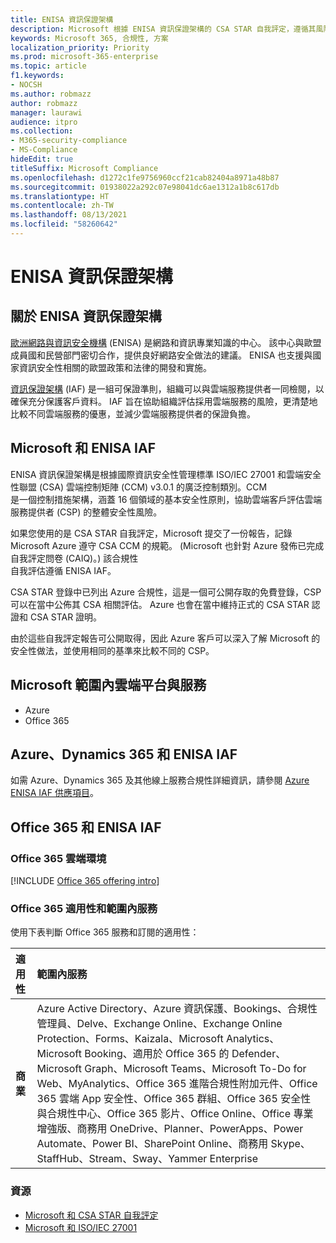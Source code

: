 ```yaml
---
title: ENISA 資訊保證架構
description: Microsoft 根據 ENISA 資訊保證架構的 CSA STAR 自我評定，遵循其風險評估工具。
keywords: Microsoft 365, 合規性, 方案
localization_priority: Priority
ms.prod: microsoft-365-enterprise
ms.topic: article
f1.keywords:
- NOCSH
ms.author: robmazz
author: robmazz
manager: laurawi
audience: itpro
ms.collection:
- M365-security-compliance
- MS-Compliance
hideEdit: true
titleSuffix: Microsoft Compliance
ms.openlocfilehash: d1272c1fe9756960ccf21cab82404a8971a48b87
ms.sourcegitcommit: 01938022a292c07e98041dc6ae1312a1b8c617db
ms.translationtype: HT
ms.contentlocale: zh-TW
ms.lasthandoff: 08/13/2021
ms.locfileid: "58260642"
---
```

# <a name="enisa-information-assurance-framework"></a>ENISA 資訊保證架構

## <a name="about-the-enisa-information-assurance-framework"></a>關於 ENISA 資訊保證架構

[歐洲網路與資訊安全機構](https://www.enisa.europa.eu/) (ENISA) 是網路和資訊專業知識的中心。 該中心與歐盟成員國和民營部門密切合作，提供良好網路安全做法的建議。 ENISA 也支援與國家資訊安全性相關的歐盟政策和法律的開發和實施。

[資訊保證架構](https://www.enisa.europa.eu/publications/cloud-computing-information-assurance-framework) (IAF) 是一組可保證準則，組織可以與雲端服務提供者一同檢閱，以確保充分保護客戶資料。 IAF 旨在協助組織評估採用雲端服務的風險，更清楚地比較不同雲端服務的優惠，並減少雲端服務提供者的保證負擔。

## <a name="microsoft-and-the-enisa-iaf"></a>Microsoft 和 ENISA IAF

ENISA 資訊保證架構是根據國際資訊安全性管理標準 ISO/IEC 27001 和雲端安全性聯盟 (CSA) 雲端控制矩陣 (CCM) v3.0.1 的廣泛控制類別。CCM  
是一個控制措施架構，涵蓋 16 個領域的基本安全性原則，協助雲端客戶評估雲端服務提供者 (CSP) 的整體安全性風險。

如果您使用的是 CSA STAR 自我評定，Microsoft 提交了一份報告，記錄 Microsoft Azure 遵守 CSA CCM 的規範。 (Microsoft 也針對 Azure 發佈已完成自我評定問卷 (CAIQ)。) 該合規性  
自我評估遵循 ENISA IAF。

CSA STAR 登錄中已列出 Azure 合規性，這是一個可公開存取的免費登錄，CSP 可以在當中公佈其 CSA 相關評估。 Azure 也會在當中維持正式的 CSA STAR 認證和 CSA STAR 證明。

由於這些自我評定報告可公開取得，因此 Azure 客戶可以深入了解 Microsoft 的安全性做法，並使用相同的基準來比較不同的 CSP。

## <a name="microsoft-in-scope-cloud-platforms--services"></a>Microsoft 範圍內雲端平台與服務

- Azure
- Office 365

## <a name="azure-dynamics-365-and-enisa-iaf"></a>Azure、Dynamics 365 和 ENISA IAF

如需 Azure、Dynamics 365 及其他線上服務合規性詳細資訊，請參閱 [Azure ENISA IAF 供應項目](/azure/compliance/offerings/offering-eu-enisa-iaf)。

## <a name="office-365-and-enisa-iaf"></a>Office 365 和 ENISA IAF

### <a name="office-365-cloud-environments"></a>Office 365 雲端環境

[!INCLUDE [Office 365 offering intro](../includes/o365-offering-introduction.md)]

### <a name="office-365-applicability-and-in-scope-services"></a>Office 365 適用性和範圍內服務

使用下表判斷 Office 365 服務和訂閱的適用性：

| **適用性** | **範圍內服務** |
|:------------------|:----------------------|
| **商業** | Azure Active Directory、Azure 資訊保護、Bookings、合規性管理員、Delve、Exchange Online、Exchange Online Protection、Forms、Kaizala、Microsoft Analytics、Microsoft Booking、適用於 Office 365 的 Defender、Microsoft Graph、Microsoft Teams、Microsoft To-Do for Web、MyAnalytics、Office 365 進階合規性附加元件、Office 365 雲端 App 安全性、Office 365 群組、Office 365 安全性與合規性中心、Office 365 影片、Office Online、Office 專業增強版、商務用 OneDrive、Planner、PowerApps、Power Automate、Power BI、SharePoint Online、商務用 Skype、StaffHub、Stream、Sway、Yammer Enterprise |

### <a name="resources"></a>資源

- [Microsoft 和 CSA STAR 自我評定](offering-csa-star-self-assessment.md)
- [Microsoft 和 ISO/IEC 27001](offering-ISO-27001.md)
